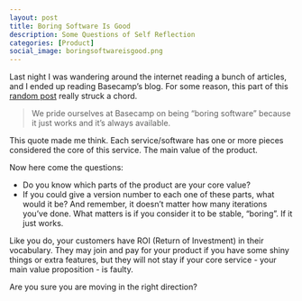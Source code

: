 ```yaml
---
layout: post
title: Boring Software Is Good
description: Some Questions of Self Reflection
categories: [Product]
social_image: boringsoftwareisgood.png
---
```


Last night I was wandering around the internet reading a bunch of articles, and I ended up reading Basecamp’s blog. For some reason, this part of this [random post](https://m.signalvnoise.com/postmortem-on-the-read-only-outage-of-basecamp-on-november-9th-2018/) really struck a chord.

> We pride ourselves at Basecamp on being “boring software” because it just works and it’s always available.

This quote made me think. Each service/software has one or more pieces considered the core of this service. The main value of the product.

Now here come the questions:

- Do you know which parts of the product are your core value?
- If you could give a version number to each one of these parts, what would it be? And remember, it doesn’t matter how many iterations you’ve done. What matters is if you consider it to be stable, “boring”. If it just works.

Like you do, your customers have ROI (Return of Investment) in their vocabulary. They may join and pay for your product if you have some shiny things or extra features, but they will not stay if your core service - your main value proposition - is faulty.

Are you sure you are moving in the right direction?
